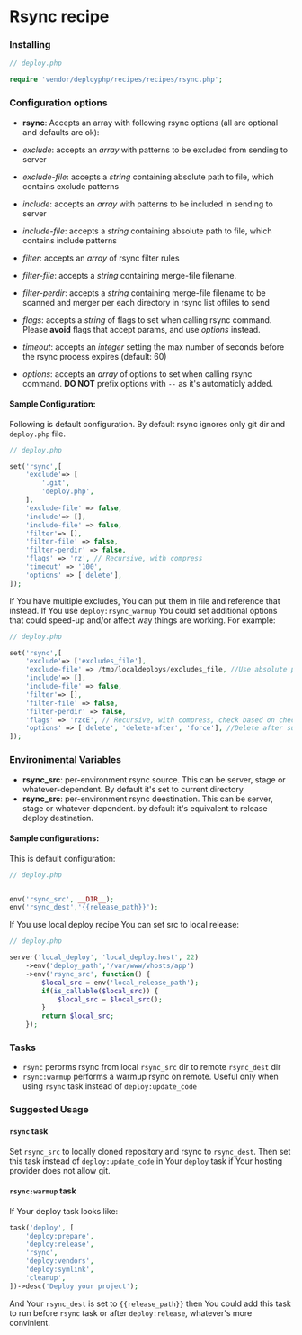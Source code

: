 # Rsync recipe

### Installing

```php
// deploy.php

require 'vendor/deployphp/recipes/recipes/rsync.php';
```

### Configuration options

- **rsync**: Accepts an array with following rsync options (all are optional and defaults are ok):

- *exclude*: accepts an *array* with patterns to be excluded from sending to server
- *exclude-file*: accepts a *string* containing absolute path to file, which contains exclude patterns
- *include*: accepts an *array* with patterns to be included in sending to server
- *include-file*: accepts a *string* containing absolute path to file, which contains include patterns
- *filter*: accepts an *array* of rsync filter rules
- *filter-file*: accepts a *string* containing merge-file filename.
- *filter-perdir*: accepts a *string* containing merge-file filename to be scanned and merger per each directory in rsync list offiles to send
- *flags*: accepts a *string* of flags to set when calling rsync command. Please **avoid** flags that accept params, and use *options* instead.
- *timeout*: accepts an *integer* setting the max number of seconds before the rsync process expires (default: 60)
- *options*: accepts an *array* of options to set when calling rsync command. **DO NOT** prefix options with `--` as it's automaticly added.

#### Sample Configuration:

Following is default configuration. By default rsync ignores only git dir and `deploy.php` file.

```php
// deploy.php

set('rsync',[
    'exclude'=> [
        '.git',
        'deploy.php',
    ],
    'exclude-file' => false,
    'include'=> [],
    'include-file' => false,
    'filter'=> [],
    'filter-file' => false,
    'filter-perdir' => false,
    'flags' => 'rz', // Recursive, with compress
    'timeout' => '100',
    'options' => ['delete'],
]);
```

If You have multiple excludes, You can put them in file and reference that instead. If You use `deploy:rsync_warmup` You could set additional options that could speed-up and/or affect way things are working. For example:

```php
// deploy.php

set('rsync',[
    'exclude'=> ['excludes_file'],
    'exclude-file' => /tmp/localdeploys/excludes_file, //Use absolute path to avoid possible rsync problems
    'include'=> [],
    'include-file' => false,
    'filter'=> [],
    'filter-file' => false,
    'filter-perdir' => false,
    'flags' => 'rzcE', // Recursive, with compress, check based on checksum rather than time/size, preserve Executable flag
    'options' => ['delete', 'delete-after', 'force'], //Delete after successful trasfer, delete even if deleted dir is not empty
]);
```


### Environimental Variables

- **rsync_src**: per-environment rsync source. This can be server, stage or whatever-dependent. By default it's set to current directory
- **rsync_src**: per-environment rsync deestination. This can be server, stage or whatever-dependent. by default it's equivalent to release deploy destination.

#### Sample configurations:

This is default configuration:

```php
// deploy.php


env('rsync_src', __DIR__);
env('rsync_dest','{{release_path}}');
```

If You use local deploy recipe You can set src to local release:

```php
// deploy.php

server('local_deploy', 'local_deploy.host', 22)
    ->env('deploy_path','/var/www/vhosts/app')
    ->env('rsync_src', function() {
        $local_src = env('local_release_path');
        if(is_callable($local_src)) {
            $local_src = $local_src();
        }
        return $local_src;
    });
```

### Tasks

- `rsync` perorms rsync from local `rsync_src` dir to remote `rsync_dest` dir
- `rsync:warmup` performs a warmup rsync on remote. Useful only when using `rsync` task instead of `deploy:update_code`

### Suggested Usage

#### `rsync` task

Set `rsync_src` to locally cloned repository and rsync to `rsync_dest`. Then set this task instead of `deploy:update_code` in Your `deploy` task if Your hosting provider does not allow git.

#### `rsync:warmup` task

If Your deploy task looks like:

```php
task('deploy', [
    'deploy:prepare',
    'deploy:release',
    'rsync',
    'deploy:vendors',
    'deploy:symlink',
    'cleanup',
])->desc('Deploy your project');
```

And Your `rsync_dest` is set to `{{release_path}}` then You could add this task to run before `rsync` task or after `deploy:release`, whatever's more convinient.